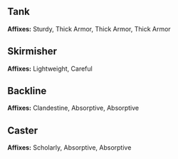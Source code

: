 ## Tank
**Affixes:** Sturdy, Thick Armor, Thick Armor, Thick Armor

## Skirmisher
**Affixes:** Lightweight, Careful

## Backline
**Affixes:** Clandestine, Absorptive, Absorptive

## Caster
**Affixes:** Scholarly, Absorptive, Absorptive

